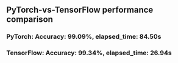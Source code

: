 ## PyTorch-vs-TensorFlow performance comparison
### PyTorch: Accuracy: 99.09%, elapsed_time: 84.50s
### TensorFlow: Accuracy: 99.34%, elapsed_time: 26.94s
